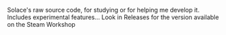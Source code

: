Solace's raw source code, for studying or for helping me develop it. Includes experimental features... Look in Releases for the version available on the Steam Workshop
